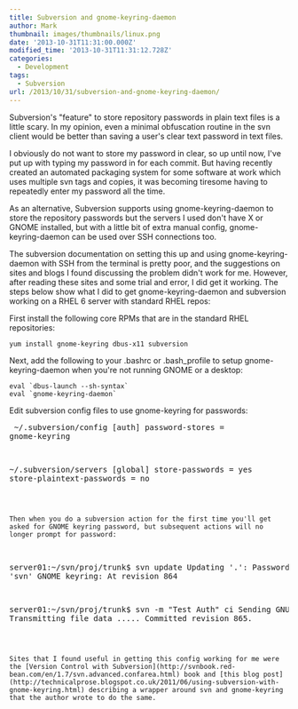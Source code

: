 ```yaml
---
title: Subversion and gnome-keyring-daemon
author: Mark
thumbnail: images/thumbnails/linux.png
date: '2013-10-31T11:31:00.000Z'
modified_time: '2013-10-31T11:31:12.728Z'
categories:
  - Development
tags:
  - Subversion
url: /2013/10/31/subversion-and-gnome-keyring-daemon/
---
```



Subversion's "feature" to store repository passwords in plain text files is a little scary. In my opinion, even a minimal obfuscation routine in the svn client would be better than saving a user's clear text password in text files.

I obviously do not want to store my password in clear, so up until now, I've put up with typing my password in for each commit. But having recently created an automated packaging system for some software at work which uses multiple svn tags and copies, it was becoming tiresome having to repeatedly enter my password all the time.

As an alternative, Subversion supports using gnome-keyring-daemon to store the repository passwords but the servers I used don't have X or GNOME installed, but with a little bit of extra manual config, gnome-keyring-daemon can be used over SSH connections too.

The subversion documentation on setting this up and using gnome-keyring-daemon with SSH from the terminal is pretty poor, and the suggestions on sites and blogs I found discussing the problem didn't work for me. However, after reading these sites and some trial and error, I did get it working. The steps below show what I did to get gnome-keyring-daemon and subversion working on a RHEL 6 server with standard RHEL repos:

First install the following core RPMs that are in the standard RHEL repositories:

``` shell
yum install gnome-keyring dbus-x11 subversion
```

Next, add the following to your .bashrc or .bash_profile to setup gnome-keyring-daemon when you're not running GNOME or a desktop:

```
eval `dbus-launch --sh-syntax`
eval `gnome-keyring-daemon`

```

Edit subversion config files to use gnome-keyring for passwords: <pre class="brush: shell">
~/.subversion/config
[auth]
password-stores = gnome-keyring

~/.subversion/servers
[global]
store-passwords = yes
store-plaintext-passwords = no
```

Then when you do a subversion action for the first time you'll get asked for GNOME keyring password, but subsequent actions will no longer prompt for password:

``` 
server01:~/svn/proj/trunk$ svn update
Updating '.':
Password for 'svn' GNOME keyring:
At revision 864

server01:~/svn/proj/trunk$ svn -m "Test Auth" ci
Sending        GNUmakefile
Transmitting file data .....
Committed revision 865.
```

Sites that I found useful in getting this config working for me were the [Version Control with Subversion](http://svnbook.red-bean.com/en/1.7/svn.advanced.confarea.html) book and [this blog post](http://technicalprose.blogspot.co.uk/2011/06/using-subversion-with-gnome-keyring.html) describing a wrapper around svn and gnome-keyring that the author wrote to do the same.
